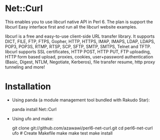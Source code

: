 Net::Curl
=========

This enables you to use libcurl native API in Perl 6. The plan is support the libcurl Easy interface first and run all the libcurl website examples.

libcurl is a free and easy-to-use client-side URL transfer library.
It supports DICT, FILE, FTP, FTPS, Gopher, HTTP, HTTPS, IMAP, IMAPS,
LDAP, LDAPS, POP3, POP3S, RTMP, RTSP, SCP, SFTP, SMTP, SMTPS, Telnet
and TFTP. libcurl supports SSL certificates, HTTP POST, HTTP PUT,
FTP uploading, HTTP form based upload, proxies, cookies,
user+password authentication (Basic, Digest, NTLM, Negotiate, Kerberos), 
file transfer resume, http proxy tunneling and more!

Installation
============

* Using panda (a module management tool bundled with Rakudo Star):

	panda install Net::Curl

* Using ufo and make:

	git clone git://github.com/azawawi/perl6-net-curl.git
	cd perl6-net-curl
	ufo                      # Create Makefile
	make
	make test
	make install

